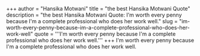 +++
author = "Hansika Motwani"
title = "the best Hansika Motwani Quote"
description = "the best Hansika Motwani Quote: I'm worth every penny because I'm a complete professional who does her work well."
slug = "im-worth-every-penny-because-im-a-complete-professional-who-does-her-work-well"
quote = '''I'm worth every penny because I'm a complete professional who does her work well.'''
+++
I'm worth every penny because I'm a complete professional who does her work well.
